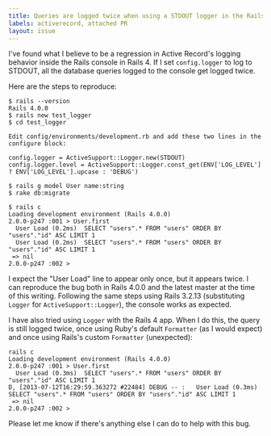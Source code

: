 ```yaml
---
title: Queries are logged twice when using a STDOUT logger in the Rails 4 console
labels: activerecord, attached PR
layout: issue
---
```


I've found what I believe to be a regression in Active Record's logging behavior inside the Rails console in Rails 4. If I set `config.logger` to log to STDOUT, all the database queries logged to the console get logged twice.

Here are the steps to reproduce:

```
$ rails --version
Rails 4.0.0
$ rails new test_logger
$ cd test_logger

Edit config/environments/development.rb and add these two lines in the configure block:

config.logger = ActiveSupport::Logger.new(STDOUT)
config.logger.level = ActiveSupport::Logger.const_get(ENV['LOG_LEVEL'] ? ENV['LOG_LEVEL'].upcase : 'DEBUG')

$ rails g model User name:string
$ rake db:migrate

$ rails c
Loading development environment (Rails 4.0.0)
2.0.0-p247 :001 > User.first
  User Load (0.2ms)  SELECT "users".* FROM "users" ORDER BY "users"."id" ASC LIMIT 1
  User Load (0.2ms)  SELECT "users".* FROM "users" ORDER BY "users"."id" ASC LIMIT 1
 => nil 
2.0.0-p247 :002 > 
```

I expect the "User Load" line to appear only once, but it appears twice. I can reproduce the bug both in Rails 4.0.0 and the latest master at the time of this writing. Following the same steps using Rails 3.2.13 (substituting `Logger` for `ActiveSupport::Logger`), the console works as expected.

I have also tried using `Logger` with the Rails 4 app. When I do this, the query is still logged twice, once using Ruby's default `Formatter` (as I would expect) and once using Rails's custom `Formatter` (unexpected):

```
rails c
Loading development environment (Rails 4.0.0)
2.0.0-p247 :001 > User.first
  User Load (0.3ms)  SELECT "users".* FROM "users" ORDER BY "users"."id" ASC LIMIT 1
D, [2013-07-12T16:29:59.363272 #22484] DEBUG -- :   User Load (0.3ms)  SELECT "users".* FROM "users" ORDER BY "users"."id" ASC LIMIT 1
 => nil 
2.0.0-p247 :002 > 
```

Please let me know if there's anything else I can do to help with this bug.

